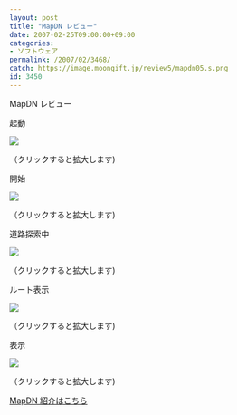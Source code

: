 ```yaml
---
layout: post
title: "MapDN レビュー"
date: 2007-02-25T09:00:00+09:00
categories:
- ソフトウェア
permalink: /2007/02/3468/
catch: https://image.moongift.jp/review5/mapdn05.s.png
id: 3450
---
```

MapDN レビュー  
<!--more-->

起動

  

[![](https://image.moongift.jp/review5/mapdn01.s.png)](https://image.moongift.jp/review5/mapdn01.png)  
  
（クリックすると拡大します)

  

開始

  

[![](https://image.moongift.jp/review5/mapdn02.s.png)](https://image.moongift.jp/review5/mapdn02.png)  
  
（クリックすると拡大します)

  

道路探索中

  

[![](https://image.moongift.jp/review5/mapdn05.s.png)](https://image.moongift.jp/review5/mapdn05.png)  
  
（クリックすると拡大します)

  

ルート表示

  

[![](https://image.moongift.jp/review5/mapdn04.s.png)](https://image.moongift.jp/review5/mapdn04.png)  
  
（クリックすると拡大します)

  

表示

  

[![](https://image.moongift.jp/review5/mapdn03.s.png)](https://image.moongift.jp/review5/mapdn03.png)  
  
（クリックすると拡大します)

  

[MapDN 紹介はこちら](http://fw.moongift.jp/intro/i-3467.html)

